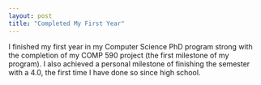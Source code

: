 ```yaml
---
layout: post
title: "Completed My First Year"
---
```


I finished my first year in my Computer Science PhD program strong with the completion of my COMP 590 project (the first milestone of my program). I also achieved a personal milestone of finishing the semester with a 4.0, the first time I have done so since high school. 

